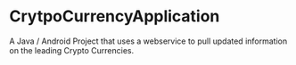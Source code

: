 # CrytpoCurrencyApplication

A Java / Android Project that uses a webservice to pull updated information on the leading Crypto Currencies.
